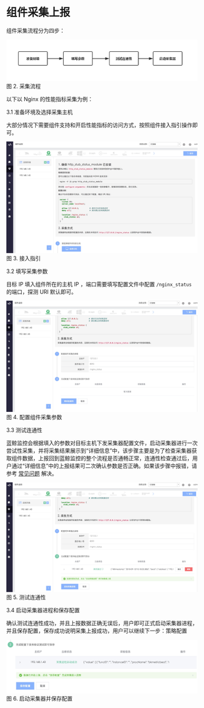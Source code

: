 # 组件采集上报

组件采集流程分为四步：

![](../../media/component_collect.png)
图 2. 采集流程

以下以 Nginx 的性能指标采集为例：

3.1 准备环境及选择采集主机

大部分情况下需要组件支持和开启性能指标的访问方式，按照组件接入指引操作即可。

![](../../media/15367474576034.jpg)
图 3. 接入指引

3.2 填写采集参数

目标 IP 填入组件所在的主机 IP ，端口需要填写配置文件中配置 `/nginx_status` 的端口，探测 URI 默认即可。

![](../../media/15367474906275.jpg)
图 4. 配置组件采集参数

3.3 测试连通性

蓝鲸监控会根据填入的参数对目标主机下发采集器配置文件，启动采集器进行一次尝试性采集，并将采集结果展示到“详细信息”中，该步骤主要是为了检查采集器获取组件数据，上报回到蓝鲸监控的整个流程是否通畅正常，连通性检查通过后，用户通过“详细信息”中的上报结果可二次确认参数是否正确。如果该步骤中报错，请参考 [常见问题](5.1/常见问题/SaaS/bk_monitor.md) 解决。

![](../../media/15367475205722.jpg)
图 5. 测试连通性

3.4 启动采集器进程和保存配置

确认测试连通性成功，并且上报数据正确无误后，用户即可正式启动采集器进程，并且保存配置，保存成功说明采集上报成功，用户可以继续下一步：策略配置

![](../../media/15367475492586.jpg)
图 6. 启动采集器并保存配置
